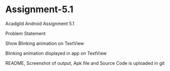 # Assignment-5.1
Acadgild Android Assignment 5.1

Problem Statement 

Show Blinking animation on TextView

Blinking animation displayed in app on TextView


README, Screenshot of output, Apk file and Source Code is uploaded in git
